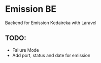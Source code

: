 # Emission BE

Backend for Emission Kedaireka with Laravel

## TODO:

- Failure Mode
- Add port, status and date for emission
